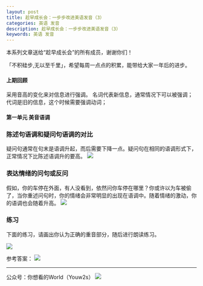 ```yaml
---
layout: post
title: 趁早成长会：一步步改进美语发音（3）
categories: 英语 发音
description: 趁早成长会：一步步改进美语发音（3）
keywords: 英语 发音
---
```

本系列文章送给“趁早成长会”的所有成员，谢谢你们！

「不积硅步,无以至千里」，希望每周一点点的积累，能带给大家一年后的进步。

#### 上期回顾
采用音高的变化来对信息进行强调。
名词代表新信息，通常情况下可以被强调；
代词是旧的信息，这个时候需要强调动词；

#### 第一单元 美音语调
### 陈述句语调和疑问句语调的对比
疑问句通常在句末是语调升起，而后需要下降一点。疑问句在相同的语调形式下，正常情况下比陈述语调升的要高。
![][image-1]
### 表达情绪的问句或反问
假如，你的车停在外面，有人没看到，依然问你车停在哪里？你或许以为车被偷了，当你重述问句时，你的情绪会非常明显的出现在语调中。随着情绪的激动，你的语调也会随着升高。
![][image-2]
### 练习
下面的练习，请画出你认为正确的重音部分，随后进行朗读练习。

![][image-3]

参考答案：
![][image-4]

---- 
公众号：你想看的World（Youw2s）
![][image-5]

[image-1]:	http://upload-images.jianshu.io/upload_images/3342594-0f922c84a0db8599.png?imageMogr2/auto-orient/strip%7CimageView2/2/w/1240
[image-2]:	http://upload-images.jianshu.io/upload_images/3342594-8a436e86af3494e5.png?imageMogr2/auto-orient/strip%7CimageView2/2/w/1240
[image-3]:	http://upload-images.jianshu.io/upload_images/3342594-5d8800b62a1ac4f7.png?imageMogr2/auto-orient/strip%7CimageView2/2/w/1240
[image-4]:	http://upload-images.jianshu.io/upload_images/3342594-a3256946eb9508d7.png?imageMogr2/auto-orient/strip%7CimageView2/2/w/1240
[image-5]:	http://upload-images.jianshu.io/upload_images/3342594-dca1f89eba3e50ca.jpg?imageMogr2/auto-orient/strip%7CimageView2/2/w/1240